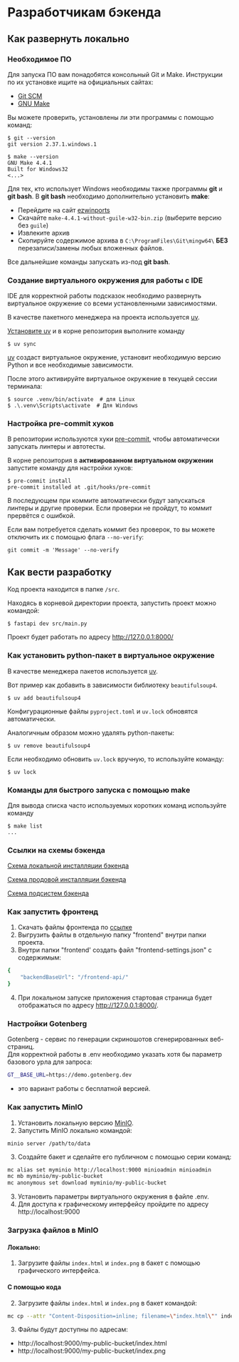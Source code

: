 # Разработчикам бэкенда

## Как развернуть локально

### Необходимое ПО

Для запуска ПО вам понадобятся консольный Git и Make. Инструкции по их установке ищите на
официальных сайтах:

- [Git SCM](https://git-scm.com/)
- [GNU Make](https://www.gnu.org/software/make/)

Вы можете проверить, установлены ли эти программы с помощью команд:
```shell
$ git --version
git version 2.37.1.windows.1

$ make --version
GNU Make 4.4.1
Built for Windows32
<...>
```

Для тех, кто использует Windows необходимы также программы **git** и **git bash**. В **git bash** необходимо дополнительно установить
**make**:

- Перейдите на сайт [ezwinports](https://sourceforge.net/projects/ezwinports/files/)
- Скачайте `make-4.4.1-without-guile-w32-bin.zip` (выберите версию без `guile`)
- Извлеките архив
- Скопируйте содержимое архива в `C:\ProgramFiles\Git\mingw64\` **БЕЗ** перезаписи/замены любых вложенных файлов.

Все дальнейшие команды запускать из-под **git bash**.

### Создание виртуального окружения для работы с IDE

IDE для корректной работы подсказок необходимо развернуть виртуальное окружение со всеми установленными зависимостями.

В качестве пакетного менеджера на проекта используется [uv](https://docs.astral.sh/uv/).

[Установите uv](https://gitlab.dvmn.org/root/fastapi-articles/-/wikis/Uv-package-manager#1-%D1%83%D1%81%D1%82%D0%B0%D0%BD%D0%BE%D0%B2%D0%BA%D0%B0-uv) и в корне репозитория выполните команду

```shell
$ uv sync
```

[uv](https://docs.astral.sh/uv/) создаст виртуальное окружение, установит необходимую версию Python и все необходимые зависимости.

После этого активируйте виртуальное окружение в текущей сессии терминала:

```shell
$ source .venv/bin/activate  # для Linux
$ .\.venv\Scripts\activate  # Для Windows
```

### Настройка pre-commit хуков

В репозитории используются хуки [pre-commit](https://pre-commit.com/), чтобы автоматически запускать линтеры и автотесты.

В корне репозитория в **активированном виртуальном окружении** запустите команду для настройки хуков:

```shell
$ pre-commit install
pre-commit installed at .git/hooks/pre-commit
```

В последующем при коммите автоматически будут запускаться линтеры и другие проверки. Если проверки не пройдут, то коммит прервётся с ошибкой.

Если вам потребуется сделать коммит без проверок, то вы можете отключить их с помощью флага `--no-verify`:
```shell
git commit -m 'Message' --no-verify
```

## Как вести разработку

Код проекта находится в папке `/src`.

Находясь в корневой директории проекта, запустить проект можно командой:

```shell
$ fastapi dev src/main.py
```

Проект будет работать по адресу http://127.0.0.1:8000/

### Как установить python-пакет в виртуальное окружение

В качестве менеджера пакетов используется [uv](https://docs.astral.sh/uv/).

Вот пример как добавить в зависимости библиотеку `beautifulsoup4`.

```shell
$ uv add beautifulsoup4
```

Конфигурационные файлы `pyproject.toml` и `uv.lock` обновятся автоматически.

Аналогичным образом можно удалять python-пакеты:

```shell
$ uv remove beautifulsoup4
```

Если необходимо обновить `uv.lock` вручную, то используйте команду:

```shell
$ uv lock
```

### Команды для быстрого запуска с помощью make

Для вывода списка часто используемых коротких команд используйте команду

```shell
$ make list
...
```

### Ссылки на схемы бэкенда

[Схема локальной инсталляции бэкенда](https://gitlab.dvmn.org/root/fastapi-articles/-/wikis/fastai/backend_local_installation.drawio.png)

[Схема продовой инсталляции бэкенда](https://gitlab.dvmn.org/root/fastapi-articles/-/wikis/fastai/backend_prod_installation.drawio.png)

[Схема подсистем бэкенда](https://gitlab.dvmn.org/root/fastapi-articles/-/wikis/fastai/backend_decomposition.drawio.png)


### Как запустить фронтенд

1. Скачать файлы фронтенда по [ссылке](https://dvmn.org/filer/canonical/1750917110/1035/)
2. Выгрузить файлы в отдельную папку "frontend" внутри папки проекта.
3. Внутри папки "frontend' создать файл "frontend-settings.json" с содержимым:
```bash
{
    "backendBaseUrl": "/frontend-api/"
}
```
4. При локальном запуске приложения стартовая страница будет отображаться по адресу http://127.0.0.1:8000/.


### Настройки Gotenberg
Gotenberg - сервис по генерации скриношотов сгенерированных веб-страниц.  
Для корректной работы в .env необходимо указать хотя бы параметр базового урла для запроса:  
```bash
GT__BASE_URL=https://demo.gotenberg.dev
```
- это вариант работы с бесплатной версией.


### Как запустить MinIO

1. Установить локальную версию [MinIO](https://www.min.io/open-source/download).  
2. Запустить MinIO локально командой:
```brew
minio server /path/to/data
```
3. Создайте бакет и сделайте его публичном с помощью серии команд:
```bash
mc alias set myminio http://localhost:9000 minioadmin minioadmin
mc mb myminio/my-public-bucket
mc anonymous set download myminio/my-public-bucket
```
3. Установить параметры виртуального окружения в файле .env.
4. Для доступа к графическому интерфейсу пройдите по адресу http://localhost:9000

### Загрузка файлов в MinIO
#### Локально:
1. Загрузите файлы `index.html` и `index.png` в бакет с помощью графического интерфейса.

#### С помощью кода
2. Загрузите файлы `index.html` и `index.png` в бакет командой:
```bash
mc cp --attr "Content-Disposition=inline; filename=\"index.html\"" index.html myminio/my-public-bucket/
```

3. Файлы будут доступны по адресам:
- http://localhost:9000/my-public-bucket/index.html
- http://localhost:9000/my-public-bucket/index.png
